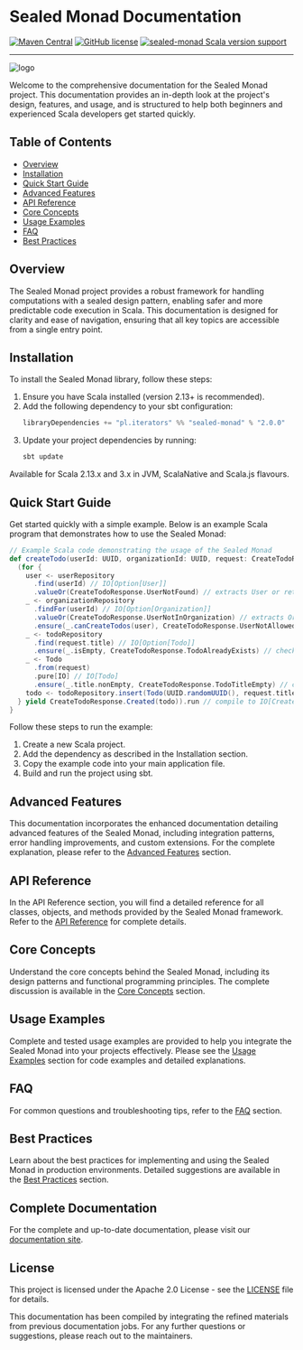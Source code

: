 # Sealed Monad Documentation

[![Maven Central](https://img.shields.io/maven-central/v/pl.iterators/sealed-monad_2.13.svg)]()
[![GitHub license](https://img.shields.io/badge/license-Apache2.0-blue.svg)](https://raw.githubusercontent.com/theiterators/sealed-monad/master/COPYING)
[![sealed-monad Scala version support](https://index.scala-lang.org/theiterators/sealed-monad/sealed-monad/latest-by-scala-version.svg)](https://index.scala-lang.org/theiterators/sealed-monad/sealed-monad)

---

![logo](https://raw.githubusercontent.com/theiterators/sealed-monad/master/logo.png)

Welcome to the comprehensive documentation for the Sealed Monad project. This documentation provides an in-depth look at the project's design, features, and usage, and is structured to help both beginners and experienced Scala developers get started quickly.

## Table of Contents
- [Overview](#overview)
- [Installation](#installation)
- [Quick Start Guide](#quick-start-guide)
- [Advanced Features](#advanced-features)
- [API Reference](#api-reference)
- [Core Concepts](#core-concepts)
- [Usage Examples](#usage-examples)
- [FAQ](#faq)
- [Best Practices](#best-practices)

## Overview
The Sealed Monad project provides a robust framework for handling computations with a sealed design pattern, enabling safer and more predictable code execution in Scala. This documentation is designed for clarity and ease of navigation, ensuring that all key topics are accessible from a single entry point.

## Installation
To install the Sealed Monad library, follow these steps:

1. Ensure you have Scala installed (version 2.13+ is recommended).
2. Add the following dependency to your sbt configuration:
   ```scala
   libraryDependencies += "pl.iterators" %% "sealed-monad" % "2.0.0"
   ```
3. Update your project dependencies by running:
   ```bash
   sbt update
   ```

Available for Scala 2.13.x and 3.x in JVM, ScalaNative and Scala.js flavours.

## Quick Start Guide
Get started quickly with a simple example. Below is an example Scala program that demonstrates how to use the Sealed Monad:

```scala
// Example Scala code demonstrating the usage of the Sealed Monad
def createTodo(userId: UUID, organizationId: UUID, request: CreateTodoRequest): IO[CreateTodoResponse] = {
  (for {
    user <- userRepository
      .find(userId) // IO[Option[User]]
      .valueOr(CreateTodoResponse.UserNotFound) // extracts User or returns UserNotFound
    _ <- organizationRepository
      .findFor(userId) // IO[Option[Organization]]
      .valueOr(CreateTodoResponse.UserNotInOrganization) // extracts Organization or returns UserNotInOrganization
      .ensure(_.canCreateTodos(user), CreateTodoResponse.UserNotAllowedToCreateTodos) // checks if user can create todos or returns UserNotAllowedToCreateTodos
    _ <- todoRepository
      .find(request.title) // IO[Option[Todo]]
      .ensure(_.isEmpty, CreateTodoResponse.TodoAlreadyExists) // checks if todo already exists or returns TodoAlreadyExists
    _ <- Todo
      .from(request)
      .pure[IO] // IO[Todo]
      .ensure(_.title.nonEmpty, CreateTodoResponse.TodoTitleEmpty) // checks if todo title is non-empty or returns TodoTitleEmpty
    todo <- todoRepository.insert(Todo(UUID.randomUUID(), request.title)).seal // todo created!
  } yield CreateTodoResponse.Created(todo)).run // compile to IO[CreateTodoResponse]
}
```

Follow these steps to run the example:
1. Create a new Scala project.
2. Add the dependency as described in the Installation section.
3. Copy the example code into your main application file.
4. Build and run the project using sbt.

## Advanced Features
This documentation incorporates the enhanced documentation detailing advanced features of the Sealed Monad, including integration patterns, error handling improvements, and custom extensions. For the complete explanation, please refer to the [Advanced Features](https://theiterators.github.io/sealed-monad/docs/advanced-features) section.

## API Reference
In the API Reference section, you will find a detailed reference for all classes, objects, and methods provided by the Sealed Monad framework. Refer to the [API Reference](https://theiterators.github.io/sealed-monad/docs/api-reference) for complete details.

## Core Concepts
Understand the core concepts behind the Sealed Monad, including its design patterns and functional programming principles. The complete discussion is available in the [Core Concepts](https://theiterators.github.io/sealed-monad/docs/core-concepts) section.

## Usage Examples
Complete and tested usage examples are provided to help you integrate the Sealed Monad into your projects effectively. Please see the [Usage Examples](https://theiterators.github.io/sealed-monad/docs/usage-examples) section for code examples and detailed explanations.

## FAQ
For common questions and troubleshooting tips, refer to the [FAQ](https://theiterators.github.io/sealed-monad/docs/faq) section.

## Best Practices
Learn about the best practices for implementing and using the Sealed Monad in production environments. Detailed suggestions are available in the [Best Practices](https://theiterators.github.io/sealed-monad/docs/best-practices) section.

## Complete Documentation
For the complete and up-to-date documentation, please visit our [documentation site](https://theiterators.github.io/sealed-monad/docs/introduction).


## License

This project is licensed under the Apache 2.0 License - see the [LICENSE](https://github.com/theiterators/sealed-monad/blob/master/LICENSE) file for details.

This documentation has been compiled by integrating the refined materials from previous documentation jobs. For any further questions or suggestions, please reach out to the maintainers.
